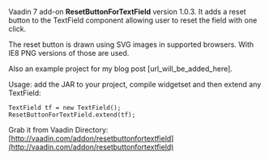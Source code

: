 Vaadin 7 add-on **ResetButtonForTextField** version 1.0.3. It adds a reset button to the TextField 
component allowing user to reset the field with one click.

The reset button is drawn using SVG images in supported browsers. With IE8 PNG versions of those are used.

Also an example project for my blog post [url_will_be_added_here].

Usage: add the JAR to your project, compile widgetset and then extend any TextField:

    TextField tf = new TextField();
    ResetButtonForTextField.extend(tf);

Grab it from Vaadin Directory: [http://vaadin.com/addon/resetbuttonfortextfield](http://vaadin.com/addon/resetbuttonfortextfield)
